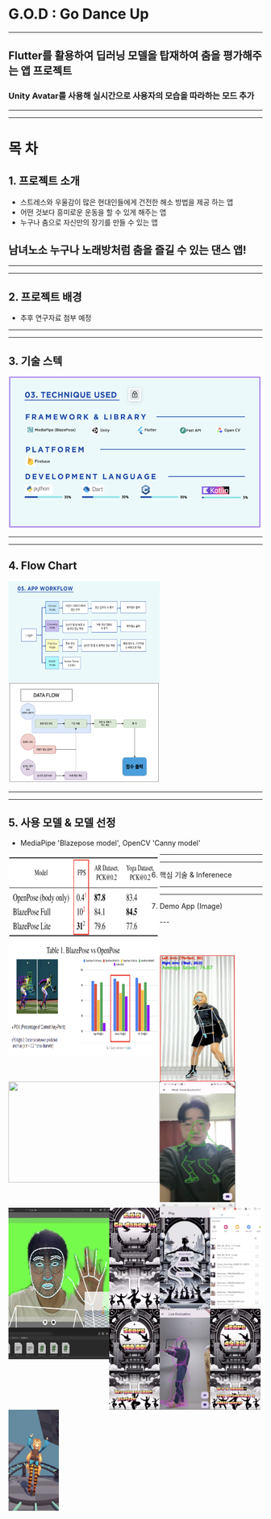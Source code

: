 # G.O.D : Go Dance Up

---

## Flutter를 활용하여 딥러닝 모델을 탑재하여 춤을 평가해주는 앱 프로젝트
### Unity Avatar를 사용해 실시간으로 사용자의 모습을 따라하는 모드 추가


---
---

# 목 차
## 1. 프로젝트 소개
 * 스트레스와 우울감이 많은 현대인들에게 건전한 해소 방법을 제공 하는 앱
 * 어떤 것보다 흥미로운 운동을 할 수 있게 해주는 앱
 * 누구나 춤으로 자신만의 장기를 만들 수 있는 앱
 ## 남녀노소 누구나 노래방처럼 춤을 즐길 수 있는 댄스 앱!

---
---

## 2. 프로젝트 배경
 * 추후 연구자료 첨부 예정

---
---

## 3. 기술 스텍
<img src="./images/tech.png" width="500" height="300"/>

---
---

## 4. Flow Chart
<img src="./images/workflow.png" width="300" height="200" align="left"/>
<img src="./images/dataflow.png" width="300" height="200"/>

---
---

## 5. 사용 모델 & 모델 선정
* MediaPipe 'Blazepose model', OpenCV 'Canny model'

<img align="left" src="./images/blazepose1.png" width="300" height="200"/>
<img align="left" src="./images/blazepose2.png" width="300" height="200"/>

---
---

6. 핵심 기술 & Inferenece
<img align="left" src="./images/angle_inference.png" width="150" height="250"/>
<img align="left" src="./float.png" width="300" height="200"/>
<img align="left" src="./images/edge_inference.png" width="150" height="250"/>
<img align="left" src="./images/unity_inference.png" width="200" height="300"/>

---
---

7. Demo App (Image)
<img align="left" src="./images/1.png" width="100.png" height="200"/>
<img align="left" src="./images/2.png" width="100.png" height="200"/>
<img align="left" src="./images/3.png" width="100.png" height="200"/>
<img align="left" src="./images/4.png" width="100.png" height="200"/>
<img align="left" src="./images/5.png" width="100.png" height="200"/>
<img align="left" src="./images/6.png" width="100.png" height="200"/>
<img align="left" src="./images/7.png" width="100.png" height="200"/>
---
